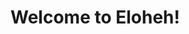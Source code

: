 <html>
<head>
<h1>Welcome to <b>Eloheh!</b></h1>

</head>
<body>




  
</body>












  
</html>
